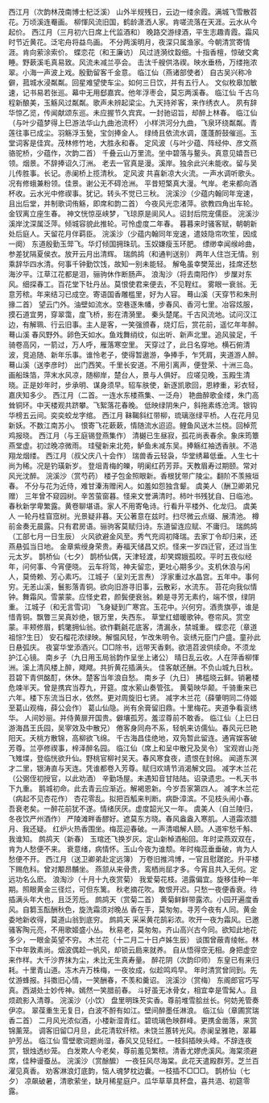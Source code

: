 <!-- { "loadSidebar": true } -->
西江月（次韵林茂南博士杞泛溪）
山外半规残日，云边一缕余霞。满城飞雪散苕花。万顷溪连罨画。 
柳惲风流旧国，鹤龄潇洒人家。肯嗟流落在天涯。云水从今起价。 
西江月（三月初六日席上代监酒和）
晚路交游绿酒，平生志趣青霞。霜风时节近黄花。泛宅舟将益鸟画。 
不分两溪明月，夜深只属渔家。今朝清赏寄情涯。肯向萦涂索价。 
蝶恋花（和王廉访）
风过涟漪纹縠细。十指香檀，惊破交禽睡。野蔌溪毛真易致。风流未减兰亭会。 
击汰千艘供洛禊。映水垂杨，万缕拖浓翠。小海一声波上戏。殷勤留客千金意。 
临江仙（燕诸部使者）
自古吴兴称冷僻，菰城水浸粼粼。回星难望使车尘。如何三日饮，并有五行人。 
文似枚皋加敏速，记书易若张巡。幕中无用郄嘉宾。他年浮枣会，莫忘两溪春。 
临江仙
千古乌程新酿美，玉觞风过粼粼。歌声未辨起梁尘。九天持斧客，来作绣衣人。 
夙有辞华惊乙览，传闻献颂东巡。未应握节久宾宾。一封驰诏旨，却醉上林春。 
临江仙（与叶少蕴梦得上巳游法华山九曲池流杯）
小样洪河分九曲，飞泉环绕粼粼。青莲往事已成尘。羽觞浮玉甃，宝剑捧金人。 
绿绮且依流水调，蓬蓬酹鼓催巡。玉堂词客是佳宾。茂林修竹地，大胜永和春。 
定风波（与叶少蕴、阵经仲、彦文燕骆驼桥，少蕴作，次韵二首）
千叠云山万里流。坐中碧落与鳌头。真意见嬉吾已领。烟景。不辞捧诏久汀洲。 
老去一官真是漫。溪岸。独余此兴未能收。留与吴儿传胜事。长记。赤阑桥上揽清秋。 
定风波
共喜新凉大火流。一声水调听歌头。况有修蛾兼粉领。佳景。谢公无不碍沧洲。 
平昔短檠真大漫。气岸。老来都向酒杯收。云水光中修禊事。犹记。转头不觉已三秋。 
浣溪沙（少蕴内翰同年宠速，且出后堂，并制歌词侑觞，即席和韵二首）
今夜风光恋渚萍。欲教四角出车轮。金钗离立座生春。 
神文恍惊巫峡梦，飞琼原是阆风人。诏封后院宠儒臣。 
浣溪沙
溪岸沈深属泛萍。倾城容貌此推轮。可怜虚度二年春。 
暮暮来时骚客赋，朝朝新处后庭人。天留花月伴羁臣。 
浣溪沙（少蕴内翰同年宠速，遣妓隐帘吹笙，因成一阕）
东道殷勤玉斝飞。华灯倾国拥珠玑。玉奴嫌瘦玉环肥。 
缥缈幸闻缑岭曲，参差犹隔夏侯衣。放开云月出清辉。 
瑞鹧鸪（和通判送别）
两年人住岂无情。别乘辞华四水清。何事千钟勤饮饯，故知一别未能轻。 
解龟虽幸樊笼出，挂席还愁海汐平。江草江花都是泪，骊驹休作断肠声。 
浪淘沙（将去南阳作）
步屟对东风。细探春工。百花堂下牡丹丛。莫恨使君来便去，不见鞓红。 
雾眼一衰翁。无意芳秾。年来结习已成空。寄语国香雕槛里，好为人容。 
蓦山溪（天穿节和朱刑掾二首）
望云门外。油壁如流水。空巷逐朱幡，步春风、香河七里。冶容炫服，摸石道宜男，穿翠霭，度飞桥，影在清漪里。 
秦头楚尾。千古风流地。试问汉江边，有解珮、行云旧事。主人是客，一笑强颁春，烧灯后，赏花前，遥忆年年醉。 
蓦山溪
春风野外。卵色天如水。鱼戏舞绡纹，似出听、新声北里。追风骏足，千骑卷高冈，一箭过，万人呼，雁落寒空里。 
天穿过了，此日名穿地。横石俯清波，竞追随、新年乐事。谁怜老子，使得暂遨游，争捧手，乍凭肩，夹道游人醉。 
蓦山溪（送李彦时）
出门西笑。千里长安道。不用引离声，便登荣、十洲三岛。画船珠箔，萍末水风凉，随柳岸，楚台人，景与人俱好。 
应嗟见晚，玉殿生清晓。正是妙年时，步承明、谋身须早。轺车肤使，新逐凯歌回，恩綍重，彩衣轻，嘉庆知多少。 
西江月（二首。一连水东楼燕集、一泛舟）
艳曲醉歌金缕，朱门高耸铜环。中天楼观共跻攀。飞絮落花春晚。 
低映绿阴朱户，斜拖素练沧湾。银钩华榜五云间。奕奕蛟龙字绾。 
西江月
靺鞨斜红带柳，琉璃涨绿平桥。人在花月见新妖。不数江南苏小。 
恨寄飞花蔌蔌，情随流水迢迢。鲤鱼风送木兰桡。回棹荒鸡报晓。 
西江月（与王庭锡登燕集作）
清樾已生昼寂，孤花尚表春余。象床筠簟燕堂虚。初过晚凉微雨。 
珪璧新来北苑，鲈鱼未减东吴。捧觞红袖透香肤。不浥翔龙烟缕。 
西江月（叔父庆八十会作）
瑞兽香云轻袅，华堂绣幕低垂。人生七十尚为稀。况是钓璜新岁。 
登俎青梅的皪，明阑红药芳菲。天教眉寿过期颐。常对风光沈醉。 
浣溪沙（赏芍药）
楼子包金照眼新。香根犹带广陵尘。翻阶不羡掖垣春。 
不分与花为近侍，难甘溱洧赠闲人。如羞如怨独含颦。 
虞美人（酬卫卿弟兄赠）
三年曾不窥园树。辛苦萤窗暮。怪来文誉满清时。柿叶书残犹自、日临池。 
春秋新学卑繁露。黄卷聊堪语。家人不用寄龟诗。行看升平楼外、化龙归。 
虞美人
一轮丹桂窅窊树。光景疑非暮。天公著意在兹时。扫尽微云点缀、展清池。 
樽前金奏无晨露。只有君房语。骊驹客莫赋归诗。东道留连应赋、不庸归。 
瑞鹧鸪（工部七月一日生辰）
火风欲避金风至。秀气充闾初降瑞。去家丁令却归来，还燕悬弧当日地。 
金章紫绶身荣贵。寿福天储昌又炽。怪来一岁四迁官，还过当生元太岁。 
鹊桥仙（七夕）
鹊桥仙偶，天津轻渡，却笑嫦娥孤皎。平时五夜似经年，问何事、今宵便晓。 
云车将驾，神夫留恋，更吐心期多少。支机休浪与闲人，莫倚赖、芳心素巧。 
江城子（呈刘无言焘）
浮家重过水晶宫。五年中。事何穷。无恙山溪，鬟影落青铜。欲向旧游寻旧事，云散彩，水流东。 
苔花向我似情钟。舞霜风。雪蒙蒙。应怪史君，颜鬓便衰翁。赖是寻芳无素约，端不恨，绿阴重。 
江城子（和无言雪词）
飞身疑到广寒宫。玉花中。兴何穷。酒贵旗亭，谁是惜青铜。飘瞥三吴真妙绝，银万里，失西东。 
草堂红蜡暖歌钟。卷帘风。赏空蒙。丰颊修眉，鹤氅拥仙翁。欲作氍毹花底客，清漏永，禁城重。 
蝶恋花（章道祖悰?生日）
安石榴花浓绿映。解愠风轻，乍改朱明令。衮绣元臣门户盛。童孙此日悬弧庆。 
夜宴华堂添酒兴。□□除书，远带天香剩。欲浥苕波供续命。不须龙护江心镜。 
南乡子（九日用玉局翁韵作呈坐上诸公）
晴日乱云收。人在萍香柳惲洲。溪上清风楼上醉，飕飕。共折黄花插满头。 
佳客献还酬。不负山城九日秋。苕碧下青供酩酊，休休。楚客当年浪自愁。 
南乡子（九日）
拂槛晓云鲜。销暑楼危竦半天。曾是携宾当荐九，开筵。度水萦山奏管弦。 
黄菊映华颠。千骑重来已六年。楼下东流当日水，依然。更对周旋旧七贤。 
减字木兰花（薛肇明同二侍姬至葛山观梅，薛公会作）
葛山仙隐。尚有余膏留旧鼎。十里梅花。夹道争看衮绣华。 
人间妙丽。并侍黄扉开国贵。僻壤孤芳。羞涩尊前不敢香。 
临江仙（上巳日游海昌王氏园，吴宰效及中散兄）
倦客身同舟不系，轻帆来访儒仙。春风元巳艳阳天。夭桃方散锦，高柳欲飞绵。 
千古海昌佳绝地，双凫暂此留连。通宵娱客破芳尊。兰亭修禊事，梓泽醉名园。 
临江仙（席上和呈中散兄及吴令）
宝观岧山尧飞雉堞，登临恍欲升仙。野桃官柳衬吴天。春风寒食夜，遗恨在封绵。 
闻道东溟才二里，银涛直与天连。凭谁都卷入芳尊。赋归欢靖节消渴解文园。 
减字木兰花（公弼侄初授官，以此劝酒）
辛勤场屋。未遇知音甘陆陆。诏录遗忠。一札天书下九重。 
鹅城初命。此去青云应渐近。解褐恩新。今岁吾家第四人。 
减字木兰花（病起不见杏花作）
杏花零乱。拟把百觚来判断。病卧漳滨。不见枝头闹小春。 
吾衰老矣。一醉花前犹不遂。情绪厌厌。虚度韶光又一年。 
虞美人（自兰陵归，冬夜饮严州酒作）
严陵滩畔香醪好。遮莫东方晓。春风盎盎入寒肌。人道霜浓腊月、我还疑。 
红炉火热香围坐。梅蕊迎春破。一声清唱解人颐。人道牢愁千斛、我谁知。 
鹧鸪天（新春）
玉琯还飞换岁灰。定山新棹酒船回。年时梁燕双双在，肯为人愁便不来。 
衰意绪，病情怀。玉山今夜为谁颓。年时梅蕊垂垂破，肯为人愁便不开。 
西江月（送卫卿弟赴定远簿）
万卷旧推鸿博，一官且慰蹉跎。升平楼下赐危科。曾对颙昂黼坐。 
燕颔从来骨贵，鸾栖尚屈才多。今宵且共入无何。定远功名么麽。 
浪淘沙（十月十九夜赏菊）
我爱菊花枝。浥露偏宜。旋移佳种一年期。照眼黄金三径烂，可但东篱。 
秋老摘花吹。敢恨开迟。只愁一夜便香衰。待插满头年大也，且泛芳卮。 
鹧鸪天（赏菊二首）
黄菊鲜鲜带露浓。小园开遍度香风。自篘玉酝酬秋色，旋洗霜须对晚丛 
香在手，莫匆匆。寻芳今夜有人同。黄金委地新收得，莫道山翁到底穷。 
鹧鸪天
采采黄花鹄彩浓。吹开一夜为霜风。已邀骚客陶元亮，不用歌姬盛小丛。 
秋易老，莫匆匆。齐山高兴古今同。欲知此地花多少，一眼金英望不穷。 
木兰花（十二月二十日卢姊生辰）
谈围曾蔽青绫帐。林下中年敦素尚。烟波偶趁一帆风，却锁云扃来就养。 
自从悟得空无相。身把虚空来作样。大千沙界抹为尘，未比无生真寿量。 
醉花阴（次韵印师）
东皇已有来归耗。十里青山道。冻木卉万株梅，一夜妆成，似趁鸣鸡早。 
年时清赏曾同到。先仗游蜂报。抖擞旧心情，一笑酬春，不羡和羹诏。 
浣溪沙（赏梅）
东阁郎官巧写真。西湖处士妙传神。嫣然一笑腊前春。 
斗好虽无冰骨女，相宜幸是雪髯人。且烦疏影入清尊。 
浣溪沙（小饮）
盘里明珠芡实香。尊前堆雪脍丝长。何妨羌管奏伊凉。 
翠葆重生无复日，白波不酹有如江。壁间醉墨任淋浪。 
临江仙（章圃赏瑞香二首）
二月风光浓似酒，小楼新湿青红。碧琉璃色映群峰。更携金凿落，来赏锦薰笼。 
调客旧留□月旦，此花清软纤秾。未饶兰蕙转光风。赤阑呈雅艳，翠幕护芳丛。 
临江仙
雪壁歌词题尚湿，春风又见轻红。一枝斜插映头峰。不辞连夜赏，银烛透纱笼。 
白发欺人今老矣，尊前羞见繁秾。清香尤嫪虎溪风。海棠须避席，佳种谩蚕丛。 
浣溪沙（赏酴醿）
一夜狂风尽海棠。此花天遣殿群芳。芝兰百濯见真香。 
劝客淋浪灯底韵，恼人魂梦枕边囊。一枝插不□□□。 
鹊桥仙（七夕）
凉飙破暑，清歌萦坐，缺月稀星庭户。瓜华草草具杯盘，喜共浥、初筵零露。 
